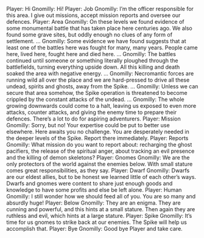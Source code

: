 Player: Hi
Gnomilly: Hi!
Player: Job
Gnomilly: I’m the officer responsible for this area. I give out missions, accept mission reports and oversee our defences.
Player: Area
Gnomilly: On these levels we found evidence of some monumental battle that has taken place here centuries ago. We also found some grave sites, but oddly enough no clues of any form of settlement. …
Gnomilly: Some evidence we have found suggests that at least one of the battles here was fought for many, many years. People came here, lived here, fought here and died here. …
Gnomilly: The battles continued until someone or something literally ploughed through the battlefields, turning everything upside down. All this killing and death soaked the area with negative energy. …
Gnomilly: Necromantic forces are running wild all over the place and we are hard-pressed to drive all these undead, spirits and ghosts, away from the Spike. …
Gnomilly: Unless we can secure that area somehow, the Spike operation is threatened to become crippled by the constant attacks of the undead. …
Gnomilly: The whole growing downwards could come to a halt, leaving us exposed to even more attacks, counter attacks, and giving the enemy time to prepare their defences. There’s a lot to do for aspiring adventurers.
Player: Mission
Gnomilly: Sorry, but no! Your expertise could be put to better use elsewhere. Here awaits you no challenge. You are desperately needed in the deeper levels of the Spike. Report there immediately.
Player: Reports
Gnomilly: What mission do you want to report about: recharging the ghost pacifiers, the release of the spiritual anger, about tracking an evil presence and the killing of demon skeletons?
Player: Gnomes
Gnomilly: We are the only protectors of the world against the enemies below. With small stature comes great responsibilities, as they say.
Player: Dwarf
Gnomilly: Dwarfs are our eldest allies, but to be honest we learned little of each other’s ways. Dwarfs and gnomes were content to share just enough goods and knowledge to have some profits and else be left alone.
Player: Human
Gnomilly: I still wonder how we should feed all of you. You are so many and absurdly huge!
Player: Below
Gnomilly: They are an enigma. They are cunning and powerful, and this hints at a small stature. Then again they are ruthless and evil, which hints at a large stature.
Player: Spike
Gnomilly: It’s time for us gnomes to strike back at our enemies. The Spike will help us accomplish that.
Player: Bye
Gnomilly: Good bye Player and take care.